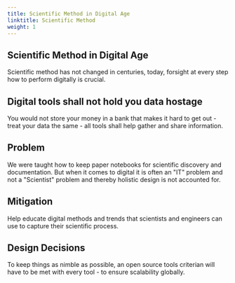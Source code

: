 ```yaml
---
title: Scientific Method in Digital Age
linktitle: Scientific Method
weight: 1
---
```



## Scientific Method in Digital Age
Scientific method has not changed in centuries, today, forsight at every step how to perform digitally is crucial.

## Digital tools shall not hold you data hostage
You would not store your money in a bank that makes it hard to get out - treat your data the same - all tools shall help gather and share information.

## Problem

We were taught how to keep paper notebooks for scientific discovery and documentation.  But when it comes to digital it is often an "IT" problem and not a "Scientist" problem and thereby holistic design is not accounted for.

## Mitigation

Help educate digital methods and trends that scientists and engineers can use to capture their scientific process.

## Design Decisions

To keep things as nimble as possible, an open source tools criterian will have to be met with every tool - to ensure scalability globally.